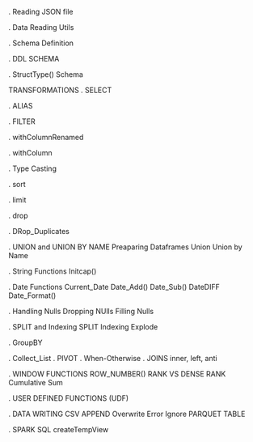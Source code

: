 . Reading JSON file

. Data Reading Utils

. Schema Definition

. DDL SCHEMA

. StructType() Schema

TRANSFORMATIONS
. SELECT

. ALIAS

. FILTER

. withColumnRenamed

. withColumn

. Type Casting

. sort

. limit

. drop

. DRop_Duplicates

. UNION and UNION BY NAME
Preaparing Dataframes
Union
Union by Name

. String Functions
Initcap()

. Date Functions
Current_Date
Date_Add()
Date_Sub()
DateDIFF
Date_Format()

. Handling Nulls
Dropping NUlls
Filling Nulls

. SPLIT and Indexing
SPLIT
Indexing
Explode

. GroupBY

. Collect_List
. PIVOT
. When-Otherwise
. JOINS
inner, left, anti

. WINDOW FUNCTIONS
ROW_NUMBER()
RANK VS DENSE RANK
Cumulative Sum

. USER DEFINED FUNCTIONS (UDF)

. DATA WRITING
CSV
APPEND
Overwrite
Error
Ignore
PARQUET
TABLE

. SPARK SQL
 createTempView
